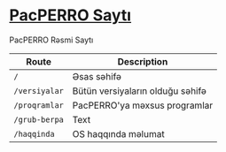 # [PacPERRO Saytı](https://pacperro-os.github.io/)
 PacPERRO Rəsmi Saytı 

| Route | Description |
| --- | ----------- |
| `/` | Əsas səhifə |
| `/versiyalar` | Bütün versiyaların olduğu səhifə |
| `/proqramlar` | PacPERRO'ya məxsus programlar |
| `/grub-berpa` | Text |
| `/haqqinda` | OS haqqında məlumat |

